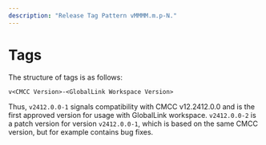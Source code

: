 ```yaml
---
description: "Release Tag Pattern vMMMM.m.p-N."
---
```


# Tags

The structure of tags is as follows:

```text
v<CMCC Version>-<GlobalLink Workspace Version>
```

Thus, `v2412.0.0-1` signals compatibility with CMCC v12.2412.0.0 and is the
first approved version for usage with GlobalLink workspace. `v2412.0.0-2` is a
patch version for version `v2412.0.0-1`, which is based on the same CMCC
version, but for example contains bug fixes.
